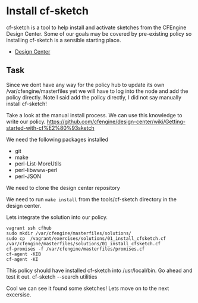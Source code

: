 Install cf-sketch
=================
cf-sketch is a tool to help install and activate sketches from the CFEngine Design Center. Some of our goals may be covered by pre-existing policy so installing cf-sketch is a sensible starting place.

* [Design Center](https://github.com/cfengine/design-center "CFEngine Design Center on Github")

Task
----
Since we dont have any way for the policy hub to update its own /var/cfengine/masterfiles yet we will have to log into the node and add the policy directly. Note I said add the policy directly, I did not say manually install cf-sketch!

Take a look at the manual install process. We can use this knowledge to write our policy.
https://github.com/cfengine/design-center/wiki/Getting-started-with-cf%E2%80%93sketch

We need the following packages installed
* git
* make
* perl-List-MoreUtils
* perl-libwww-perl
* perl-JSON

We need to clone the design center repository

We need to run `make install` from the tools/cf-sketch directory in the design center.

Lets integrate the solution into our policy.

    vagrant ssh cfhub
    sudo mkdir /var/cfengine/masterfiles/solutions/
    sudo cp  /vagrant/exercises/solutions/01_install_cfsketch.cf /var/cfengine/masterfiles/solutions/01_install_cfsketch.cf
    cf-promises -f /var/cfengine/masterfiles/promises.cf
    cf-agent -KIB
    cf-agent -KI

This policy should have installed cf-sketch into /usr/local/bin. Go ahead and test it out.
cf-sketch --search utilities

Cool we can see it found some sketches! Lets move on to the next excersise.
